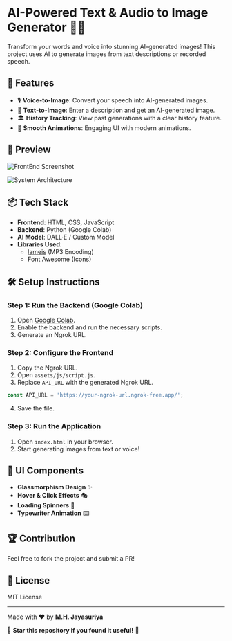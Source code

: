 # AI-Powered Text & Audio to Image Generator 🎨✨

Transform your words and voice into stunning AI-generated images! This project uses AI to generate images from text descriptions or recorded speech.

## 🚀 Features
- 🎙️ **Voice-to-Image**: Convert your speech into AI-generated images.
- 📝 **Text-to-Image**: Enter a description and get an AI-generated image.
- 🏛️ **History Tracking**: View past generations with a clear history feature.
- 🔄 **Smooth Animations**: Engaging UI with modern animations.

## 📸 Preview
![FrontEnd Screenshot](https://github.com/user-attachments/assets/a08bad03-3f40-4ce3-bda9-8b702725a4f7)

![System Architecture](https://github.com/user-attachments/assets/92dead17-dd78-4f8d-9143-46f559f0e7c6)

## 📦 Tech Stack
- **Frontend**: HTML, CSS, JavaScript
- **Backend**: Python (Google Colab)
- **AI Model**: DALL·E / Custom Model
- **Libraries Used**:
  - [lamejs](https://github.com/zhuker/lamejs) (MP3 Encoding)
  - Font Awesome (Icons)

## 🛠 Setup Instructions
### Step 1: Run the Backend (Google Colab)
1. Open [Google Colab](https://colab.research.google.com/).
2. Enable the backend and run the necessary scripts.
3. Generate an Ngrok URL.

### Step 2: Configure the Frontend
1. Copy the Ngrok URL.
2. Open `assets/js/script.js`.
3. Replace `API_URL` with the generated Ngrok URL.

```javascript
const API_URL = 'https://your-ngrok-url.ngrok-free.app/';
```

4. Save the file.

### Step 3: Run the Application
1. Open `index.html` in your browser.
2. Start generating images from text or voice!

## 🎨 UI Components
- **Glassmorphism Design** ✨
- **Hover & Click Effects** 🎭
- **Loading Spinners** 🔄
- **Typewriter Animation** ⌨️

## 🏆 Contribution
Feel free to fork the project and submit a PR!

## 📜 License
MIT License

---

Made with ❤️ by **M.H. Jayasuriya**

🌟 **Star this repository if you found it useful!** 🌟
